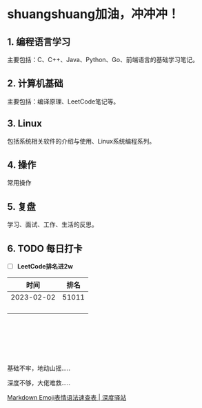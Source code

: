 # shuangshuang加油，冲冲冲！

## 1. 编程语言学习

主要包括：C、C++、Java、Python、Go、前端语言的基础学习笔记。

## 2. 计算机基础

主要包括：编译原理、LeetCode笔记等。

## 3. Linux

包括系统相关软件的介绍与使用、Linux系统编程系列。

## 4. 操作

常用操作

## 5. 复盘

学习、面试、工作、生活的反思。

## 6. TODO 每日打卡

- [ ] **LeetCode排名进2w**

| 时间         | 排名    |
|:----------:| ----- |
| 2023-02-02 | 51011 |
|            |       |
|            |       |
|            |       |
|            |       |



<br>

<br>

<br>

<br>

<br>

基础不牢，地动山摇.....

深度不够，大佬难救.....

[Markdown Emoji表情语法速查表 | 深度驿站](https://sunhwee.com/posts/a927e90e.html)
